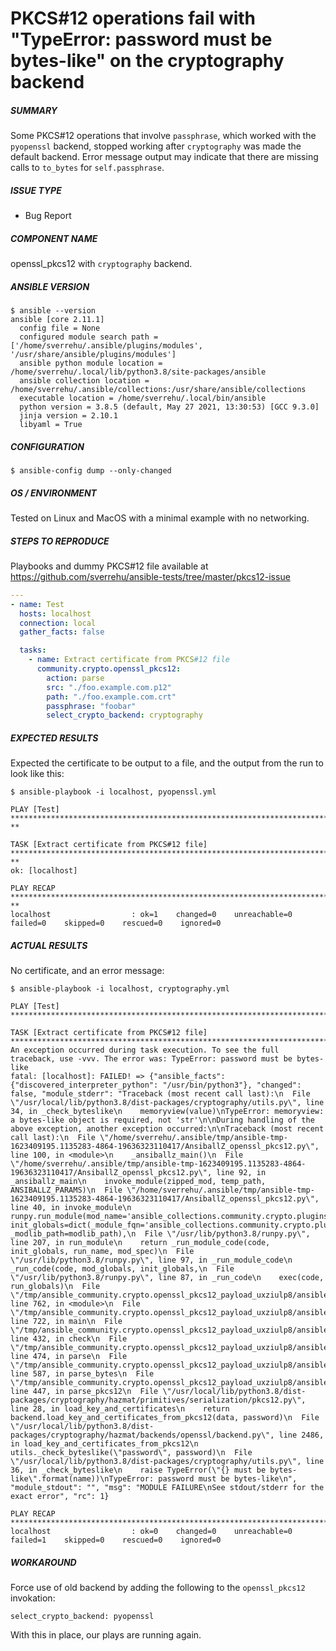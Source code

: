 # PKCS#12 operations fail with "TypeError: password must be bytes-like" on the cryptography backend

<!--- Verify first that your issue is not already reported on GitHub -->
<!--- Also test if the latest release and devel branch are affected too -->
<!--- Complete *all* sections as described, this form is processed automatically -->

##### SUMMARY
<!--- Explain the problem briefly below -->
Some PKCS#12 operations that involve `passphrase`, which worked with
the `pyopenssl` backend, stopped working after `cryptography` was made
the default backend. Error message output may indicate that there are
missing calls to `to_bytes` for `self.passphrase`.

##### ISSUE TYPE
- Bug Report

##### COMPONENT NAME
<!--- Write the short name of the module, plugin, task or feature below, use your best guess if unsure -->
openssl_pkcs12 with `cryptography` backend.

##### ANSIBLE VERSION
<!--- Paste verbatim output from "ansible --version" between quotes -->
```paste below
$ ansible --version
ansible [core 2.11.1] 
  config file = None
  configured module search path = ['/home/sverrehu/.ansible/plugins/modules', '/usr/share/ansible/plugins/modules']
  ansible python module location = /home/sverrehu/.local/lib/python3.8/site-packages/ansible
  ansible collection location = /home/sverrehu/.ansible/collections:/usr/share/ansible/collections
  executable location = /home/sverrehu/.local/bin/ansible
  python version = 3.8.5 (default, May 27 2021, 13:30:53) [GCC 9.3.0]
  jinja version = 2.10.1
  libyaml = True
```

##### CONFIGURATION
<!--- Paste verbatim output from "ansible-config dump --only-changed" between quotes -->
```paste below
$ ansible-config dump --only-changed
```

##### OS / ENVIRONMENT
<!--- Provide all relevant information below, e.g. target OS versions, network device firmware, etc. -->
Tested on Linux and MacOS with a minimal example with no networking.

##### STEPS TO REPRODUCE
<!--- Describe exactly how to reproduce the problem, using a minimal test-case -->

<!--- Paste example playbooks or commands between quotes below -->
Playbooks and dummy PKCS#12 file available at
<https://github.com/sverrehu/ansible-tests/tree/master/pkcs12-issue>

```yaml
---
- name: Test
  hosts: localhost
  connection: local
  gather_facts: false

  tasks:
    - name: Extract certificate from PKCS#12 file
      community.crypto.openssl_pkcs12:
        action: parse
        src: "./foo.example.com.p12"
        path: "./foo.example.com.crt"
        passphrase: "foobar"
        select_crypto_backend: cryptography
```

<!--- HINT: You can paste gist.github.com links for larger files -->

##### EXPECTED RESULTS
<!--- Describe what you expected to happen when running the steps above -->
Expected the certificate to be output to a file, and the output from
the run to look like this:

```text
$ ansible-playbook -i localhost, pyopenssl.yml

PLAY [Test] **********************************************************************************************************
**

TASK [Extract certificate from PKCS#12 file] *************************************************************************
**
ok: [localhost]

PLAY RECAP ***********************************************************************************************************
**
localhost                  : ok=1    changed=0    unreachable=0    failed=0    skipped=0    rescued=0    ignored=0   
```

##### ACTUAL RESULTS
<!--- Describe what actually happened. If possible run with extra verbosity (-vvvv) -->
No certificate, and an error message:

<!--- Paste verbatim command output between quotes -->
```paste below
$ ansible-playbook -i localhost, cryptography.yml

PLAY [Test] ************************************************************************************************************

TASK [Extract certificate from PKCS#12 file] ***************************************************************************
An exception occurred during task execution. To see the full traceback, use -vvv. The error was: TypeError: password must be bytes-like
fatal: [localhost]: FAILED! => {"ansible_facts": {"discovered_interpreter_python": "/usr/bin/python3"}, "changed": false, "module_stderr": "Traceback (most recent call last):\n  File \"/usr/local/lib/python3.8/dist-packages/cryptography/utils.py\", line 34, in _check_byteslike\n    memoryview(value)\nTypeError: memoryview: a bytes-like object is required, not 'str'\n\nDuring handling of the above exception, another exception occurred:\n\nTraceback (most recent call last):\n  File \"/home/sverrehu/.ansible/tmp/ansible-tmp-1623409195.1135283-4864-19636323110417/AnsiballZ_openssl_pkcs12.py\", line 100, in <module>\n    _ansiballz_main()\n  File \"/home/sverrehu/.ansible/tmp/ansible-tmp-1623409195.1135283-4864-19636323110417/AnsiballZ_openssl_pkcs12.py\", line 92, in _ansiballz_main\n    invoke_module(zipped_mod, temp_path, ANSIBALLZ_PARAMS)\n  File \"/home/sverrehu/.ansible/tmp/ansible-tmp-1623409195.1135283-4864-19636323110417/AnsiballZ_openssl_pkcs12.py\", line 40, in invoke_module\n    runpy.run_module(mod_name='ansible_collections.community.crypto.plugins.modules.openssl_pkcs12', init_globals=dict(_module_fqn='ansible_collections.community.crypto.plugins.modules.openssl_pkcs12', _modlib_path=modlib_path),\n  File \"/usr/lib/python3.8/runpy.py\", line 207, in run_module\n    return _run_module_code(code, init_globals, run_name, mod_spec)\n  File \"/usr/lib/python3.8/runpy.py\", line 97, in _run_module_code\n    _run_code(code, mod_globals, init_globals,\n  File \"/usr/lib/python3.8/runpy.py\", line 87, in _run_code\n    exec(code, run_globals)\n  File \"/tmp/ansible_community.crypto.openssl_pkcs12_payload_uxziulp8/ansible_community.crypto.openssl_pkcs12_payload.zip/ansible_collections/community/crypto/plugins/modules/openssl_pkcs12.py\", line 762, in <module>\n  File \"/tmp/ansible_community.crypto.openssl_pkcs12_payload_uxziulp8/ansible_community.crypto.openssl_pkcs12_payload.zip/ansible_collections/community/crypto/plugins/modules/openssl_pkcs12.py\", line 722, in main\n  File \"/tmp/ansible_community.crypto.openssl_pkcs12_payload_uxziulp8/ansible_community.crypto.openssl_pkcs12_payload.zip/ansible_collections/community/crypto/plugins/modules/openssl_pkcs12.py\", line 432, in check\n  File \"/tmp/ansible_community.crypto.openssl_pkcs12_payload_uxziulp8/ansible_community.crypto.openssl_pkcs12_payload.zip/ansible_collections/community/crypto/plugins/modules/openssl_pkcs12.py\", line 474, in parse\n  File \"/tmp/ansible_community.crypto.openssl_pkcs12_payload_uxziulp8/ansible_community.crypto.openssl_pkcs12_payload.zip/ansible_collections/community/crypto/plugins/modules/openssl_pkcs12.py\", line 587, in parse_bytes\n  File \"/tmp/ansible_community.crypto.openssl_pkcs12_payload_uxziulp8/ansible_community.crypto.openssl_pkcs12_payload.zip/ansible_collections/community/crypto/plugins/module_utils/crypto/cryptography_support.py\", line 447, in parse_pkcs12\n  File \"/usr/local/lib/python3.8/dist-packages/cryptography/hazmat/primitives/serialization/pkcs12.py\", line 28, in load_key_and_certificates\n    return backend.load_key_and_certificates_from_pkcs12(data, password)\n  File \"/usr/local/lib/python3.8/dist-packages/cryptography/hazmat/backends/openssl/backend.py\", line 2486, in load_key_and_certificates_from_pkcs12\n    utils._check_byteslike(\"password\", password)\n  File \"/usr/local/lib/python3.8/dist-packages/cryptography/utils.py\", line 36, in _check_byteslike\n    raise TypeError(\"{} must be bytes-like\".format(name))\nTypeError: password must be bytes-like\n", "module_stdout": "", "msg": "MODULE FAILURE\nSee stdout/stderr for the exact error", "rc": 1}

PLAY RECAP *************************************************************************************************************
localhost                  : ok=0    changed=0    unreachable=0    failed=1    skipped=0    rescued=0    ignored=0   
```

##### WORKAROUND
Force use of old backend by adding the following to the
`openssl_pkcs12` invokation:

```text
select_crypto_backend: pyopenssl
```

With this in place, our plays are running again.
